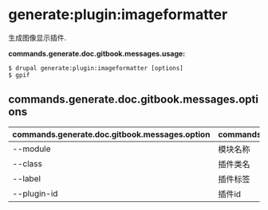 # generate:plugin:imageformatter
生成图像显示插件.

**commands.generate.doc.gitbook.messages.usage:**
```
$ drupal generate:plugin:imageformatter [options]
$ gpif  
```

## commands.generate.doc.gitbook.messages.options
commands.generate.doc.gitbook.messages.option | commands.generate.doc.gitbook.messages.details
-------|-------------
--module | 模块名称
--class | 插件类名
--label | 插件标签
--plugin-id | 插件id
